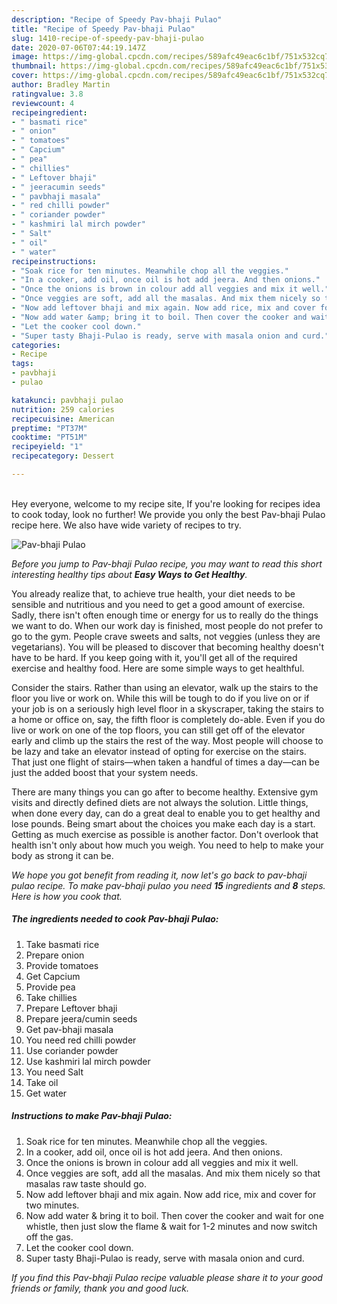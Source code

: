 ```yaml
---
description: "Recipe of Speedy Pav-bhaji Pulao"
title: "Recipe of Speedy Pav-bhaji Pulao"
slug: 1410-recipe-of-speedy-pav-bhaji-pulao
date: 2020-07-06T07:44:19.147Z
image: https://img-global.cpcdn.com/recipes/589afc49eac6c1bf/751x532cq70/pav-bhaji-pulao-recipe-main-photo.jpg
thumbnail: https://img-global.cpcdn.com/recipes/589afc49eac6c1bf/751x532cq70/pav-bhaji-pulao-recipe-main-photo.jpg
cover: https://img-global.cpcdn.com/recipes/589afc49eac6c1bf/751x532cq70/pav-bhaji-pulao-recipe-main-photo.jpg
author: Bradley Martin
ratingvalue: 3.8
reviewcount: 4
recipeingredient:
- " basmati rice"
- " onion"
- " tomatoes"
- " Capcium"
- " pea"
- " chillies"
- " Leftover bhaji"
- " jeeracumin seeds"
- " pavbhaji masala"
- " red chilli powder"
- " coriander powder"
- " kashmiri lal mirch powder"
- " Salt"
- " oil"
- " water"
recipeinstructions:
- "Soak rice for ten minutes. Meanwhile chop all the veggies."
- "In a cooker, add oil, once oil is hot add jeera. And then onions."
- "Once the onions is brown in colour add all veggies and mix it well."
- "Once veggies are soft, add all the masalas. And mix them nicely so that masalas raw taste should go."
- "Now add leftover bhaji and mix again. Now add rice, mix and cover for two minutes."
- "Now add water &amp; bring it to boil. Then cover the cooker and wait for one whistle, then just slow the flame &amp; wait for 1-2 minutes and now switch off the gas."
- "Let the cooker cool down."
- "Super tasty Bhaji-Pulao is ready, serve with masala onion and curd."
categories:
- Recipe
tags:
- pavbhaji
- pulao

katakunci: pavbhaji pulao 
nutrition: 259 calories
recipecuisine: American
preptime: "PT37M"
cooktime: "PT51M"
recipeyield: "1"
recipecategory: Dessert

---
```

<br>
Hey everyone, welcome to my recipe site, If you're looking for recipes idea to cook today, look no further! We provide you only the best Pav-bhaji Pulao recipe here. We also have wide variety of recipes to try.
<br>


![Pav-bhaji Pulao](https://img-global.cpcdn.com/recipes/589afc49eac6c1bf/751x532cq70/pav-bhaji-pulao-recipe-main-photo.jpg)

<i>Before you jump to Pav-bhaji Pulao recipe, you may want to read this short interesting healthy tips about <strong>Easy Ways to Get Healthy</strong>.</i>

You already realize that, to achieve true health, your diet needs to be sensible and nutritious and you need to get a good amount of exercise. Sadly, there isn't often enough time or energy for us to really do the things we want to do. When our work day is finished, most people do not prefer to go to the gym. People crave sweets and salts, not veggies (unless they are vegetarians). You will be pleased to discover that becoming healthy doesn't have to be hard. If you keep going with it, you'll get all of the required exercise and healthy food. Here are some simple ways to get healthful.

Consider the stairs. Rather than using an elevator, walk up the stairs to the floor you live or work on. While this will be tough to do if you live on or if your job is on a seriously high level floor in a skyscraper, taking the stairs to a home or office on, say, the fifth floor is completely do-able. Even if you do live or work on one of the top floors, you can still get off of the elevator early and climb up the stairs the rest of the way. Most people will choose to be lazy and take an elevator instead of opting for exercise on the stairs. That just one flight of stairs—when taken a handful of times a day—can be just the added boost that your system needs. 

There are many things you can go after to become healthy. Extensive gym visits and directly defined diets are not always the solution. Little things, when done every day, can do a great deal to enable you to get healthy and lose pounds. Being smart about the choices you make each day is a start. Getting as much exercise as possible is another factor. Don't overlook that health isn't only about how much you weigh. You need to help to make your body as strong it can be. 


<i>We hope you got benefit from reading it, now let's go back to pav-bhaji pulao recipe. To make pav-bhaji pulao you need <strong>15</strong> ingredients and <strong>8</strong> steps. Here is how you cook that.
</i>

##### The ingredients needed to cook Pav-bhaji Pulao:

1. Take  basmati rice
1. Prepare  onion
1. Provide  tomatoes
1. Get  Capcium
1. Provide  pea
1. Take  chillies
1. Prepare  Leftover bhaji
1. Prepare  jeera/cumin seeds
1. Get  pav-bhaji masala
1. You need  red chilli powder
1. Use  coriander powder
1. Use  kashmiri lal mirch powder
1. You need  Salt
1. Take  oil
1. Get  water


##### Instructions to make Pav-bhaji Pulao:

1. Soak rice for ten minutes. Meanwhile chop all the veggies.
1. In a cooker, add oil, once oil is hot add jeera. And then onions.
1. Once the onions is brown in colour add all veggies and mix it well.
1. Once veggies are soft, add all the masalas. And mix them nicely so that masalas raw taste should go.
1. Now add leftover bhaji and mix again. Now add rice, mix and cover for two minutes.
1. Now add water &amp; bring it to boil. Then cover the cooker and wait for one whistle, then just slow the flame &amp; wait for 1-2 minutes and now switch off the gas.
1. Let the cooker cool down.
1. Super tasty Bhaji-Pulao is ready, serve with masala onion and curd.


<i>If you find this Pav-bhaji Pulao recipe valuable please share it to your good friends or family, thank you and good luck.</i>
